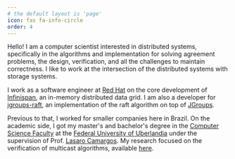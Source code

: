 ```yaml
---
# the default layout is 'page'
icon: fas fa-info-circle
order: 4
---
```


Hello! I am a computer scientist interested in distributed systems, specifically in the algorithms and implementation for solving agreement problems, the design, verification, and all the challenges to maintain correctness.
I like to work at the intersection of the distributed systems with storage systems.

I work as a software engineer at [Red Hat](https://www.redhat.com/en) on the core development of [Infinispan](https://infinispan.org/), an in-memory distributed data grid.
I am also a developer for [jgroups-raft](https://github.com/belaban/jgroups-raft), an implementation of the raft algorithm on top of [JGroups](https://github.com/belaban/JGroups).

Previous to that, I worked for smaller companies here in Brazil. On the academic side, I got my master's and bachelor's degree in the [Computer Science Faculty](https://www.facom.ufu.br/)
at the [Federal University of Uberlandia](https://ufu.br/) under the supervision of Prof. [Lasaro Camargos](https://lasarojc.github.io/).
My research focused on the verification of multicast algorithms, available [here](https://repositorio.ufu.br/handle/123456789/36421).
